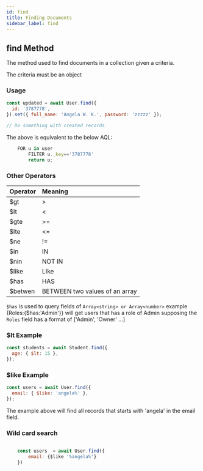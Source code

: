 ```yaml
---
id: find
title: Finding Documents
sidebar_label: find
---
```


## find Method

The method used to find documents in a collection given a criteria.

The criteria must be an object

### Usage

```js
const updated = await User.find({
  id: '3787778',
}).set({ full_name: 'Angela W. K.', password: 'zzzzz' });

// Do something with created records.
```

The above is equivalent to the below AQL:

```js
    FOR u in user
        FILTER u._key=='3787778'
        return u;
```

### Other Operators

| Operator | Meaning                        |
| :------- | :----------------------------- |
| \$gt     | >                              |
| \$lt     | <                              |
| \$gte    | >=                             |
| \$lte    | <=                             |
| \$ne     | !=                             |
| \$in     | IN                             |
| \$nin    | NOT IN                         |
| \$like   | LIke                           |
| \$has    | HAS                            |
| \$betwen | BETWEEN two values of an array |

`$has` is used to query fields of `Array<string> or Array<number>` example {Roles:{\$has:'Admin'}} will get users that has a role of Admin supposing the `Roles` field has a format of ['Admin', 'Owner' ...]

### \$lt Example

```js
const students = await Student.find({
  age: { $lt: 15 },
});
```

### \$like Example

```js
const users = await User.find({
  email: { $like: 'angela%' },
});
```

The example above will find all records that starts with 'angela' in the email field.

### Wild card search

```js

    const users  = await User.find({
        email: {$like '%angela%'}
    })
```
